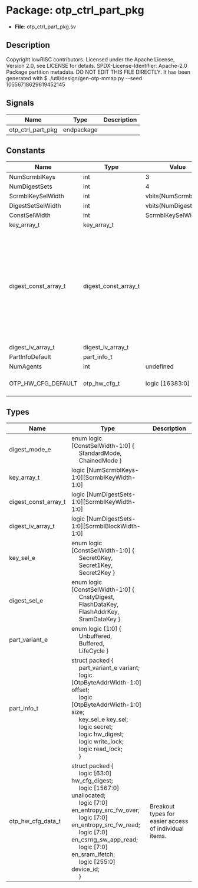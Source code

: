 # Package: otp_ctrl_part_pkg

- **File**: otp_ctrl_part_pkg.sv
## Description

Copyright lowRISC contributors.
 Licensed under the Apache License, Version 2.0, see LICENSE for details.
 SPDX-License-Identifier: Apache-2.0
 Package partition metadata.
 DO NOT EDIT THIS FILE DIRECTLY.
 It has been generated with
 $ ./util/design/gen-otp-mmap.py --seed 10556718629619452145
 

## Signals

| Name              | Type       | Description |
| ----------------- | ---------- | ----------- |
| otp_ctrl_part_pkg | endpackage |             |
## Constants

| Name                 | Type                 | Value                | Description                                                                                                                           |
| -------------------- | -------------------- | -------------------- | ------------------------------------------------------------------------------------------------------------------------------------- |
| NumScrmblKeys        | int                  | 3                    |                                                                                                                                       |
| NumDigestSets        | int                  | 4                    |                                                                                                                                       |
| ScrmblKeySelWidth    | int                  | vbits(NumScrmblKeys) |                                                                                                                                       |
| DigestSetSelWidth    | int                  | vbits(NumDigestSets) |                                                                                                                                       |
| ConstSelWidth        | int                  | ScrmblKeySelWidth    |                                                                                                                                       |
| key_array_t          | key_array_t          |                      |                                                                                                                                       |
| digest_const_array_t | digest_const_array_t |                      | Note: digest set 0 is used for computing the partition digests. Constants at higher indices are used to compute the scrambling keys.  |
| digest_iv_array_t    | digest_iv_array_t    |                      |                                                                                                                                       |
| PartInfoDefault      | part_info_t          |                      |                                                                                                                                       |
| NumAgents            | int                  | undefined            |                                                                                                                                       |
| OTP_HW_CFG_DEFAULT   | otp_hw_cfg_t         | logic [16383:0]      | default value for intermodule                                                                                                         |
## Types

| Name                 | Type                                                                                                                                                                                                                                                                                                                                                                                                                                                                                                                                                                                                  | Description                                            |
| -------------------- | ----------------------------------------------------------------------------------------------------------------------------------------------------------------------------------------------------------------------------------------------------------------------------------------------------------------------------------------------------------------------------------------------------------------------------------------------------------------------------------------------------------------------------------------------------------------------------------------------------- | ------------------------------------------------------ |
| digest_mode_e        | enum logic [ConstSelWidth-1:0] {<br><span style="padding-left:20px">     StandardMode,<br><span style="padding-left:20px">     ChainedMode   }                                                                                                                                                                                                                                                                                                                                                                                                                                                        |                                                        |
| key_array_t          | logic [NumScrmblKeys-1:0][ScrmblKeyWidth-1:0]                                                                                                                                                                                                                                                                                                                                                                                                                                                                                                                                                         |                                                        |
| digest_const_array_t | logic [NumDigestSets-1:0][ScrmblKeyWidth-1:0]                                                                                                                                                                                                                                                                                                                                                                                                                                                                                                                                                         |                                                        |
| digest_iv_array_t    | logic [NumDigestSets-1:0][ScrmblBlockWidth-1:0]                                                                                                                                                                                                                                                                                                                                                                                                                                                                                                                                                       |                                                        |
| key_sel_e            | enum logic [ConstSelWidth-1:0] {<br><span style="padding-left:20px">     Secret0Key,<br><span style="padding-left:20px">     Secret1Key,<br><span style="padding-left:20px">     Secret2Key   }                                                                                                                                                                                                                                                                                                                                                                                                       |                                                        |
| digest_sel_e         | enum logic [ConstSelWidth-1:0] {<br><span style="padding-left:20px">     CnstyDigest,<br><span style="padding-left:20px">     FlashDataKey,<br><span style="padding-left:20px">     FlashAddrKey,<br><span style="padding-left:20px">     SramDataKey   }                                                                                                                                                                                                                                                                                                                                             |                                                        |
| part_variant_e       | enum logic [1:0] {<br><span style="padding-left:20px">     Unbuffered,<br><span style="padding-left:20px">     Buffered,<br><span style="padding-left:20px">     LifeCycle   }                                                                                                                                                                                                                                                                                                                                                                                                                        |                                                        |
| part_info_t          | struct packed {<br><span style="padding-left:20px">     part_variant_e variant;<br><span style="padding-left:20px">          logic [OtpByteAddrWidth-1:0] offset;<br><span style="padding-left:20px">     logic [OtpByteAddrWidth-1:0] size;<br><span style="padding-left:20px">          key_sel_e key_sel;<br><span style="padding-left:20px">          logic secret;<br><span style="padding-left:20px">          logic hw_digest;<br><span style="padding-left:20px">       logic write_lock;<br><span style="padding-left:20px">      logic read_lock;<br><span style="padding-left:20px">     } |                                                        |
| otp_hw_cfg_data_t    | struct packed {<br><span style="padding-left:20px">       logic [63:0] hw_cfg_digest;<br><span style="padding-left:20px">       logic [1567:0] unallocated;<br><span style="padding-left:20px">       logic [7:0] en_entropy_src_fw_over;<br><span style="padding-left:20px">       logic [7:0] en_entropy_src_fw_read;<br><span style="padding-left:20px">       logic [7:0] en_csrng_sw_app_read;<br><span style="padding-left:20px">       logic [7:0] en_sram_ifetch;<br><span style="padding-left:20px">       logic [255:0] device_id;<br><span style="padding-left:20px">   }                  | Breakout types for easier access of individual items.  |
